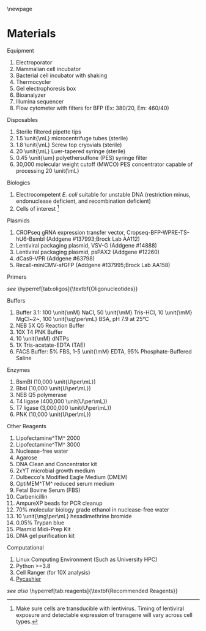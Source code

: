 \newpage

# Materials

Equipment

1. Electroporator
1. Mammalian cell incubator
1. Bacterial cell incubator with shaking
1. Thermocycler
1. Gel electrophoresis box
1. Bioanalyzer
1. Illumina sequencer
1. Flow cytometer with filters for BFP (Ex: 380/20, Em: 460/40)

Disposables

1. Sterile filtered pipette tips
1. 1.5 \unit{\mL} microcentrifuge tubes (sterile)
1. 1.8 \unit{\mL} Screw top cryovials (sterile)
1. 20 \unit{\mL} Luer-tapered syringe (sterile)
1. 0.45 \unit{\um} polyethersulfone (PES) syringe filter
1. 30,000 molecular weight cutoff (MWCO) PES concentrator capable of processing 20 \unit{\mL}

Biologics

1. Electrocompetent *E. coli* suitable for unstable DNA (restriction minus,
   endonuclease deficient, and recombination deficient)
1. Cells of interest [^cells]

[^cells]:  Make sure cells are transducible with lentivirus. Timing of lentiviral exposure and detectable expression of transgene will vary across cell types.

Plasmids

1. CROPseq gRNA expression transfer vector,
   Cropseq-BFP-WPRE-TS-hU6-BsmbI (Addgene #137993;Brock Lab AA112)
1. Lentiviral packaging plasmid, VSV-G (Addgene #14888)
1. Lentiviral packaging plasmid, psPAX2 (Addgene #12260)
1. dCas9-VPR (Addgene #63798)
1. Recall-miniCMV-sfGFP (Addgene #137995;Brock Lab AA158)

Primers

*see* \hyperref[tab:oligos]{\textbf{Oligonucleotides}}

Buffers

1. Buffer 3.1: 100 \unit{\mM} NaCl, 50 \unit{\mM} Tris-HCl,
   10 \unit{\mM} MgCl~2~, 100 \unit{\ug\per\mL} BSA, pH 7.9 at 25°C
2. NEB 5X Q5 Reaction Buffer
3. 10X T4 PNK Buffer
4. 10 \unit{\mM} dNTPs
5. 1X Tris-acetate-EDTA (TAE)
6. FACS Buffer: 5% FBS, 1-5 \unit{\mM} EDTA, 95% Phosphate-Buffered Saline

Enzymes

1. BsmBI (10,000 \unit{U\per\mL})
1. BbsI (10,000 \unit{U\per\mL})
1. NEB Q5 polymerase
1. T4 ligase (400,000 \unit{U\per\mL})
1. T7 ligase (3,000,000 \unit{U\per\mL})
1. PNK (10,000 \unit{U\per\mL})

Other Reagents

1. Lipofectamine^TM^ 2000
1. Lipofectamine^TM^ 3000
1. Nuclease-free water
1. Agarose
1. DNA Clean and Concentrator kit
1. 2xYT microbial growth medium
1. Dulbecco's Modified Eagle Medium (DMEM)
1. OptiMEM^TM^ reduced serum medium
1. Fetal Bovine Serum (FBS)
1. Carbenicillin
1. AmpureXP beads for PCR cleanup
1. 70% molecular biology grade ethanol in nuclease-free water
1. 10 \unit{\mg\per\mL} hexadimethrine bromide
1. 0.05% Trypan blue
1. Plasmid Midi-Prep Kit
1. DNA gel purification kit

Computational

1. Linux Computing Environment (Such as University HPC)
1. Python >=3.8
1. Cell Ranger (for 10X analysis)
1. [Pycashier](https://github.com/brocklab/pycashier)


*see also* \hyperref[tab:reagents]{\textbf{Recommended Reagents}}
